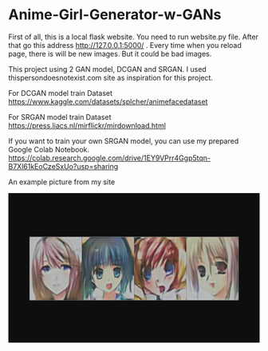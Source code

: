 # Anime-Girl-Generator-w-GANs
 
First of all, this is a local flask website. You need to run website.py file. After that go this address http://127.0.0.1:5000/ . Every time when you reload page, there is will be new images. But it could be bad images.

This project using 2 GAN model, DCGAN and SRGAN. I used thispersondoesnotexist.com site as inspiration for this project.

For DCGAN model train Dataset https://www.kaggle.com/datasets/splcher/animefacedataset

For SRGAN model train Dataset https://press.liacs.nl/mirflickr/mirdownload.html

If you want to train your own SRGAN model, you can use my prepared Google Colab Notebook.
https://colab.research.google.com/drive/1EY9VPrr4Ggp5tqn-B7Xl61kEoCzeSxUo?usp=sharing

An example picture from my site
<div align= center><img src="ts_img/aaaa.PNG" width=600 height=300/></div>
